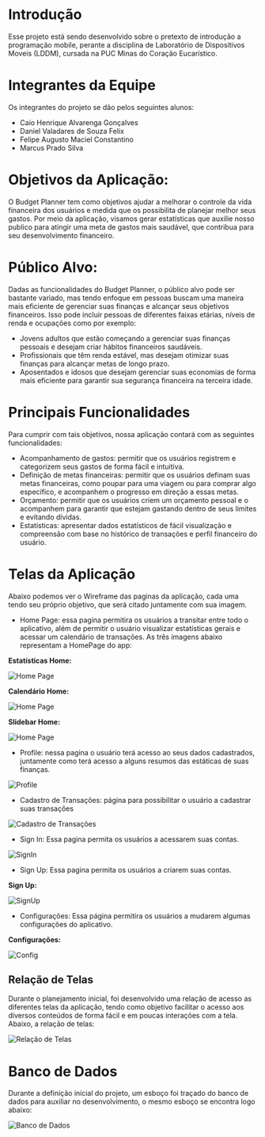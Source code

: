 # Introdução

Esse projeto está sendo desenvolvido sobre o pretexto de introdução a programação mobile, perante a disciplina de Laboratório de Dispositivos Moveis (LDDM), cursada na PUC Minas do Coração Eucarístico.

# Integrantes da Equipe

Os integrantes do projeto se dão pelos seguintes alunos:

* Caio Henrique Alvarenga Gonçalves
* Daniel Valadares de Souza Felix
* Felipe Augusto Maciel Constantino
* Marcus Prado Silva

# Objetivos da Aplicação:

O Budget Planner tem como objetivos ajudar a melhorar o controle da vida financeira
dos usuários e medida que os possibilita de planejar melhor seus gastos. Por meio da aplicação, visamos gerar estatísticas
que auxilie nosso publico para atingir uma meta de gastos mais saudável, que contribua para seu desenvolvimento financeiro.

# Público Alvo:

Dadas as funcionalidades do Budget Planner, o público alvo pode ser bastante
variado, mas tendo enfoque em pessoas buscam uma maneira mais eficiente de gerenciar
suas finanças e alcançar seus objetivos financeiros. Isso pode incluir pessoas de diferentes
faixas etárias, níveis de renda e ocupações como por exemplo:

* Jovens adultos que estão começando a gerenciar suas finanças pessoais e desejam
criar hábitos financeiros saudáveis.
* Profissionais que têm renda estável, mas desejam otimizar suas finanças para
alcançar metas de longo prazo.
* Aposentados e idosos que desejam gerenciar suas economias de forma mais
eficiente para garantir sua segurança financeira na terceira idade.

# Principais Funcionalidades

Para cumprir com tais objetivos, nossa aplicação contará com as seguintes funcionalidades:

* Acompanhamento de gastos: permitir que os usuários registrem e categorizem seus
gastos de forma fácil e intuitiva.
* Definição de metas financeiras: permitir que os usuários definam suas metas
financeiras, como poupar para uma viagem ou para comprar algo específico, e
acompanhem o progresso em direção a essas metas.
* Orçamento: permitir que os usuários criem um orçamento pessoal e o acompanhem
para garantir que estejam gastando dentro de seus limites e evitando dívidas.
* Estatísticas: apresentar dados estatísticos de fácil visualização e compreensão com
base no histórico de transações e perfil financeiro do usuário.

# Telas da Aplicação

Abaixo podemos ver o Wireframe das paginas da aplicação, cada uma tendo seu próprio objetivo, que será citado juntamente com sua imagem.

* Home Page: essa pagina permitira os usuários a transitar entre todo o aplicativo, além de permitir o usuário visualizar estatísticas gerais e acessar um calendário de transações. As três imagens abaixo representam a HomePage do app:

**Estatísticas Home:**

![Home Page](https://github.com/Daniel-Valadares/BudgetPlanner/blob/main/Entregas/Sprint1/img\TelaHomePage.PNG)

**Calendário Home:**

![Home Page](https://github.com/Daniel-Valadares/BudgetPlanner/blob/main/Entregas/Sprint1/img\TelaHomePage_calander.PNG)

**Slidebar Home:**

![Home Page](https://github.com/Daniel-Valadares/BudgetPlanner/blob/main/Entregas/Sprint1/img\TelaHomePage_slidebar.PNG)

* Profile: nessa pagina o usuário terá acesso ao seus dados cadastrados, juntamente como terá acesso a alguns resumos das estáticas de suas finanças.

![Profile](https://github.com/Daniel-Valadares/BudgetPlanner/blob/main/Entregas/Sprint1/img\TelaProfile.PNG)

* Cadastro de Transações: página para possibilitar o usuário a cadastrar suas transações

![Cadastro de Transações](https://github.com/Daniel-Valadares/BudgetPlanner/blob/main/Entregas/Sprint1/img\TelaCadastroTrasacoes.PNG)

* Sign In: Essa pagina permita os usuários a acessarem suas contas.

![SignIn](https://github.com/Daniel-Valadares/BudgetPlanner/blob/main/Entregas/Sprint1/img\TelaSignIn.PNG)

* Sign Up: Essa pagina permita os usuários a criarem suas contas.

**Sign Up:**

![SignUp](https://github.com/Daniel-Valadares/BudgetPlanner/blob/main/Entregas/Sprint1/img\TelaSignUp.PNG)

* Configurações: Essa página permitira os usuários a mudarem algumas configurações do aplicativo.

**Configurações:**

![Config](https://github.com/Daniel-Valadares/BudgetPlanner/blob/main/Entregas/Sprint1/img\TelaConfig.PNG)


## Relação de Telas

Durante o planejamento inicial, foi desenvolvido uma relação de acesso as diferentes telas da aplicação, tendo como objetivo facilitar 
o acesso aos diversos conteúdos de forma fácil e em poucas interações com a tela. Abaixo, a relação de telas:

![Relação de Telas](https://github.com/Daniel-Valadares/BudgetPlanner/blob/main/Entregas/Sprint1/img\RelacaoTelas.jpg)

# Banco de Dados

Durante a definição inicial do projeto, um esboço foi traçado do banco de dados para auxiliar no desenvolvimento, o mesmo esboço se encontra logo abaixo:

![Banco de Dados](https://github.com/Daniel-Valadares/BudgetPlanner/blob/main/Entregas/Sprint1/img\BancoDAdos.jpg)